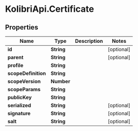 # KolibriApi.Certificate

## Properties
Name | Type | Description | Notes
------------ | ------------- | ------------- | -------------
**id** | **String** |  | [optional] 
**parent** | **String** |  | [optional] 
**profile** | **String** |  | 
**scopeDefinition** | **String** |  | 
**scopeVersion** | **Number** |  | 
**scopeParams** | **String** |  | 
**publicKey** | **String** |  | 
**serialized** | **String** |  | [optional] 
**signature** | **String** |  | [optional] 
**salt** | **String** |  | [optional] 


